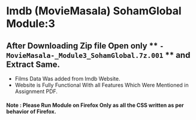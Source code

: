 
# Imdb (MovieMasala) SohamGlobal Module:3 

## After Downloading Zip file Open only ** `-MovieMasala-_Module3_SohamGlobal.7z.001` ** and Extract Same.
- Films Data Was added from Imdb Website.
- Website is Fully Functional With all Features Which Were Mentioned in Assignment PDF.


#### Note : Please Run Module on Firefox Only as all the CSS written as per behavior of Firefox.
